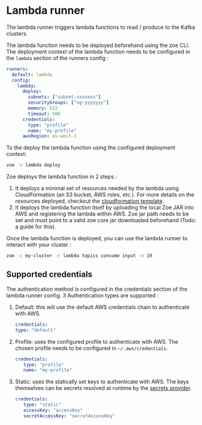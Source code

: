 # Lambda runner

The lambda runner triggers lambda functions to read / produce to the Kafka clusters.

The lambda function needs to be deployed beforehand using the zoe CLI. The deployment context of the lambda function needs to be configured in the `lambda` section of the runners config :

```yaml
runners:
  default: lambda
  config:
    lambda:
      deploy:
        subnets: ["subnet-xxxxxxx"]
        securityGroups: ["sg-yyyyyyy"]
        memory: 512
        timeout: 500
      credentials:
        type: "profile"
        name: "my-profile"
      awsRegion: eu-west-1
```

To the deploy the lambda function using the configured deployment context:

```bash
zoe -v lambda deploy
```

Zoe deploys the lambda function in 2 steps :

1. It deploys a minimal set of resources needed by the lambda using CloudFormation (an S3 bucket, AWS roles, etc.). For more details on the resources deployed, checkout the [cloudformation template](https://github.com/adevinta/zoe/blob/master/zoe-cli/resources/lambda.infra.cf.json).
2. It deploys the lambda function itself by uploading the local Zoe JAR into AWS and registering the lambda within AWS. Zoe jar path needs to be set and must point to a valid zoe core jar downloaded beforehand (Todo: a guide for this).

Once the lambda function is deployed, you can use the lambda runner to interact with your cluster :

```bash
zoe -c my-cluster -r lambda topics consume input -n 10
```

## Supported credentials

The authentication method is configured in the credentials section of the lambda runner config. 3 Authentication types are supported :

1. Default: this will use the default AWS credentials chain to authenticate with AWS.

    ```yaml
    credentials:
    type: "default"
    ```

2. Profile: uses the configured profile to authenticate with AWS. The chosen profile needs to be configured in `~/.aws/credentials`.

    ```yaml
    credentials:
       type: "profile"
       name: "my-profile"
    ```

3. Static: uses the statically set keys to authenticate with AWS. The keys themselves can be secrets resolved at runtime by the [secrets provider](../secrets/overview.md).

    ```yaml
    credentials:
       type: "static"
       accessKey: "accessKey"
       secretAccessKey: "secretAccessKey"
    ```
